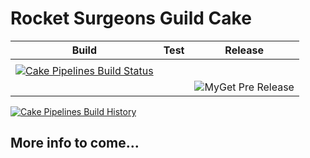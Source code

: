 # Rocket Surgeons Guild Cake

| Build | Test | Release |
|---|---|---|
|  |
| [![Cake Pipelines Build Status](https://img.shields.io/vso/build/RocketSurgeonsGuild/Libraries/RSG.Cake.svg?logo=visualstudiocode&style=flat-square)](https://rocketsurgeonsguild.visualstudio.com/Libraries/_build?definitionId=3)  |  |
|   |   | ![MyGet Pre Release](https://img.shields.io/myget/rocket-surgeons-guild/vpre/Cake.svg?logo=nuget&style=flat-square&label=myget) |

[![Cake Pipelines Build History](https://buildstats.info/azurepipelines/chart/RocketSurgeonsGuild/Libraries/3)](https://rocketsurgeonsguild.visualstudio.com/Libraries/_build?definitionId=3)

## More info to come...
